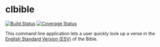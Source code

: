 # clbible

[![Build Status](https://travis-ci.org/kungfubonanza/biblio.svg?branch=master)](https://travis-ci.com/kungfubonanza/biblio) [![Coverage Status](https://coveralls.io/repos/kungfubonanza/biblio/badge.svg?branch=master&service=github)](https://coveralls.io/github/kungfubonanza/biblio?branch=master)


This command line application lets a user quickly look up a verse in the [English Standard Version (ESV)](https://www.esv.org) of the Bible.
